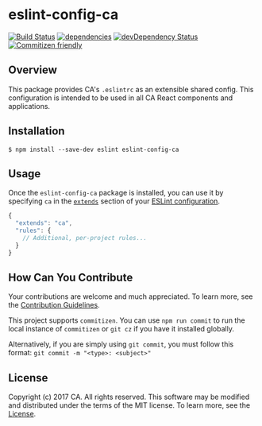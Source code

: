 # eslint-config-ca
[![Build Status](https://travis-ci.org/CAAPIM/eslint-config-ca.svg?branch=master)](https://travis-ci.org/CAAPIM/eslint-config-ca)
[![dependencies](https://david-dm.org/CAAPIM/eslint-config-ca.svg)](https://david-dm.org/CAAPIM/eslint-config-ca)
[![devDependency Status](https://david-dm.org/CAAPIM/eslint-config-ca/dev-status.svg)](https://david-dm.org/CAAPIM/eslint-config-ca#info=devDependencies)
[![Commitizen friendly](https://img.shields.io/badge/commitizen-friendly-brightgreen.svg)](http://commitizen.github.io/cz-cli/)

## Overview
This package provides CA's `.eslintrc` as an extensible shared config. This configuration is intended to be used in all CA React components and applications.

## Installation
```
$ npm install --save-dev eslint eslint-config-ca
```

## Usage
Once the `eslint-config-ca` package is installed, you can use it by specifying `ca` in the [`extends`](http://eslint.org/docs/user-guide/configuring#extending-configuration-files) section of your [ESLint configuration](http://eslint.org/docs/user-guide/configuring).

```js
{
  "extends": "ca",
  "rules": {
    // Additional, per-project rules...
  }
}
```

## How Can You Contribute
Your contributions are welcome and much appreciated. To learn more, see the [Contribution Guidelines](https://github.com/CAAPIM/eslint-config-ca/blob/master/CONTRIBUTING.md).

This project supports `commitizen`. You can use `npm run commit` to run the local instance of `commitizen` or `git cz` if you have it installed globally.

Alternatively, if you are simply using `git commit`, you must follow this format:
`git commit -m "<type>: <subject>"`

## License
Copyright (c) 2017 CA. All rights reserved.
This software may be modified and distributed under the terms of the MIT license. To learn more, see the [License](https://github.com/CAAPIM/eslint-config-ca/blob/master/LICENSE.md).
